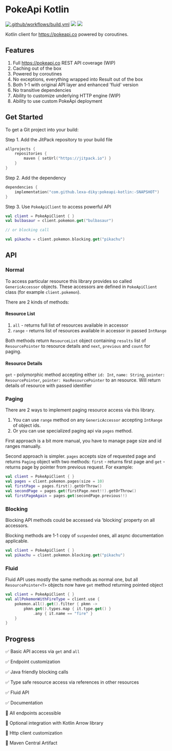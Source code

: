 # PokeApi Kotlin

[![.github/workflows/build.yml](https://github.com/lexa-diky/pokeapi-kotlin/actions/workflows/build.yml/badge.svg)](https://github.com/lexa-diky/pokeapi-kotlin/actions/workflows/build.yml)
[![](https://jitpack.io/v/lexa-diky/pokeapi-kotlin.svg)](https://jitpack.io/#lexa-diky/pokeapi-kotlin)
[![](https://img.shields.io/badge/API%20Reference-Dokka-blue)](https://lexa-diky.github.io/pokeapi-kotlin/)


Kotlin client for https://pokeapi.co powered by coroutines.

## Features

1. Full https://pokeapi.co REST API coverage (WIP)
2. Caching out of the box
3. Powered by coroutines
4. No exceptions, everything wrapped into Result<T> out of the box
4. Both 1-1 with original API layer and enhanced 'fluid' version
5. No transitive dependencies
6. Ability to customize underlying HTTP engine (WIP)
7. Ability to use custom PokeApi deployment

## Get Started

To get a Git project into your build:

Step 1. Add the JitPack repository to your build file

```kotlin
allprojects {
    repositories {
        maven { setUrl("https://jitpack.io") }
    }
}
```

Step 2. Add the dependency

```kotlin
dependencies {
    implementation("com.github.lexa-diky:pokeapi-kotlin:-SNAPSHOT")
}
```

Step 3. Use `PokeApiClient` to access powerful API

```kotlin
val client = PokeApiClient { }
val bulbasaur = client.pokemon.get("bulbasaur")

// or blocking call

val pikachu = client.pokemon.blocking.get("pikachu")
```

## API

### Normal

To access particular resource this library provides so called `GenericAccessor` objects. These accessors are defined in `PokeApiClient` class (for
example `client.pokemon`).

There are 2 kinds of methods:

#### Resource List

1. `all` - returns full list of resources available in accessor
2. `range` - returns list of resources available in accessor in passed `IntRange`

Both methods return `ResourceList` object containing `results` list of `ResourcePointer` to resource details and
`next`, `previous` and `count` for paging.

#### Resource Details

`get` - polymorphic method accepting either `id: Int`, `name: String`, `pointer: ResourcePointer`, `pointer: HasResourcePointer` to an resource.
Will return details of resource with passed identifier

### Paging

There are 2 ways to implement paging resource access via this library.

1. You can use `range` method on any `GenericAccessor` accepting `IntRange` of object ids.
2. Or you can use specialized paging api via `pages` method.

First approach is a bit more manual, you have to manage page size and id ranges manually.

Second approach is simpler. `pages` accepts size of requested page and returns `Paging` object with
two methods: `first` - returns first page and `get` - returns page by pointer from previous request. For example:

```kotlin
val client = PokeApiClient { }
val pages = client.pokemon.pages(size = 10)
val firstPage = pages.first().getOrThrow()
val secondPage = pages.get(firstPage.next!!).getOrThrow()
val firstPageAgain = pages.get(secondPage.previous!!)
```

### Blocking

Blocking API methods could be accessed via 'blocking' property on all accessors.

Blocking methods are 1-1 copy of `suspended` ones, all async documentation applicable.

```kotlin
val client = PokeApiClient { }
val pikachu = client.pokemon.blocking.get("pikachu")
```

### Fluid

Fluid API uses mostly the same methods as normal one, but all `ResourcePointer<T>` objects now have
`get` method returning pointed object

```kotlin
val client = PokeApiClient { }
val allPokemonWithFireType = client.use {
    pokemon.all().get().filter { pkmn ->
        pkmn.get().types.map { it.type.get() }
            .any { it.name == "fire" }
    }
}
```

## Progress

✅ Basic API access via `get` and `all`

✅ Endpoint customization

✅ Java friendly blocking calls

✅ Type safe resource access via references in other resources

✅ Fluid API

✅ Documentation

🚧 All endpoints accessible

🚧 Optional integration with Kotlin Arrow library

🚧 Http client customization

🚧 Maven Central Artifact
